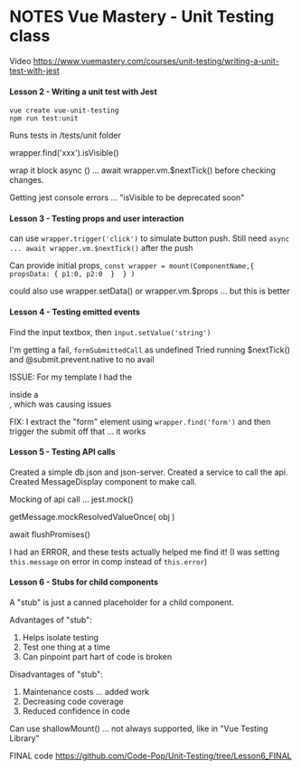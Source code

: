 # NOTES Vue Mastery - Unit Testing class

Video https://www.vuemastery.com/courses/unit-testing/writing-a-unit-test-with-jest

#### Lesson 2 -  Writing a unit test with Jest

```
vue create vue-unit-testing
npm run test:unit
```
Runs tests in /tests/unit folder

wrapper.find('xxx').isVisible() 

wrap it block async () ... await wrapper.vm.$nextTick() before checking changes.

Getting jest console errors ... "isVisible to be deprecated soon" 

#### Lesson 3 - Testing props and user interaction

can use `wrapper.trigger('click')` to simulate button push.
Still need `async ... await wrapper.vm.$nextTick()` after the push

Can provide initial props, `const wrapper = mount(ComponentName,{ propsData: { p1:0, p2:0  }  } )`

could also use wrapper.setData() or wrapper.vm.$props ... but this is better

#### Lesson 4 - Testing emitted events

Find the input textbox, then `input.setValue('string')`

I'm getting a fail, `formSubmittedCall` as undefined
Tried running $nextTick() and @submit.prevent.native to no avail

ISSUE:  For my template I had the <form> inside a <div>, which was causing issues

FIX:  I extract the "form" element using `wrapper.find('form')` and then trigger the
submit off that ... it works

#### Lesson 5 - Testing API calls 

Created a simple db.json and json-server.
Created a service to call the api.
Created MessageDisplay component to make call.

Mocking of api call ...
jest.mock()

getMessage.mockResolvedValueOnce( obj )

await flushPromises()

I had an ERROR, and these tests actually helped me find it!
(I was setting `this.message` on error in comp instead of `this.error`)

#### Lesson 6 - Stubs for child components

A "stub" is just a canned placeholder for a child component.

Advantages of "stub":
 1. Helps isolate testing 
 2. Test one thing at a time
 3. Can pinpoint part hart of code is broken

Disadvantages of "stub":
 1. Maintenance costs ... added work
 2. Decreasing code coverage
 3. Reduced confidence in code

Can use shallowMount() ... not always supported, like
in "Vue Testing Library"

FINAL code https://github.com/Code-Pop/Unit-Testing/tree/Lesson6_FINAL





